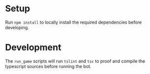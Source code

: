 # Setup
Run `npm install` to locally install the required dependencies before developing.

# Development
The `run_game` scripts will run `tslint` and `tsc` to proof and compile the typescript sources before running the bot.